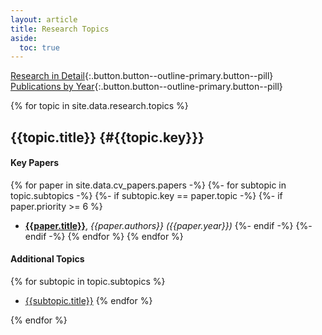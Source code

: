 ```yaml
---
layout: article
title: Research Topics
aside:
  toc: true
---
```


[Research in Detail](research_detail){:.button.button--outline-primary.button--pill}
[Publications by Year](cv#publications--preprints){:.button.button--outline-primary.button--pill}

{% for topic in site.data.research.topics %}
## {{topic.title}} {#{{topic.key}}}

#### Key Papers

{% for paper in site.data.cv_papers.papers -%}
{%- for subtopic in topic.subtopics -%}
{%- if subtopic.key == paper.topic -%}
  {%- if paper.priority >= 6 %}
  * **[{{paper.title}}](https://doi.org/{{paper.doi}})**, *{{paper.authors}} ({{paper.year}})* 
  {%- endif -%}
{%- endif -%}
{% endfor %}
{% endfor %}


#### Additional Topics

{% for subtopic in topic.subtopics %}
  * [{{subtopic.title}}](research_detail#{{subtopic.key}})
{% endfor %}

{% endfor %}
